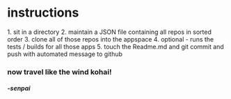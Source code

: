 <h1>instructions</h1>
1. sit in a directory
2. maintain a JSON file containing all repos in sorted order
3. clone all of those repos into the appspace
4. optional - runs the tests / builds for all those apps
5. touch the Readme.md and git commit and push with automated message to github

<h3>now travel like the wind kohai!</h3>

<h4><em>-senpai</em></h4>